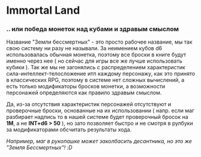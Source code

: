 Immortal Land
=======
### .. или победа монеток над кубами и здравым смыслом

Название "Земли бессмертных" - это просто рабочее название, мы так свою систему ни разу не называли. За неимением кубов d6 использовалась обычная монетка, поэтому все броски в книге будут именно через нее ( но сейчас для игры все же лучше использовать кубики ). Так же мы не загонялись с распределением характеристик сила-интеллект-телосложение итп каждому персонажу, как это принято в классических RPG, поэтому в системе нет сложных вычислений, а есть только модификаторы бросков монетки, а возможности персонажей определяются как правило здравым смыслом.

Да, из-за отсутствия характеристик персонажей отсутствуют и проверочные броски, основанные на их использовании ( напр. если маг разбирает надпись то в нашей системе будет проверочный бросок на **1М**, а не **INT+d6 > 50** ), но зато позволяет быстро и не смотря в рулбуки за модификаторами обсчитать результаты хода.

*Например, маг в рукопашке может заколбасить десантника, но это же "Земля Бессмертных"! :D*